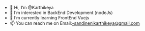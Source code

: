 - 👋 Hi, I’m @Karthikeya
- 👀 I’m interested in BackEnd Development (nodeJs)
- 🌱 I’m currently learning FrontEnd Vuejs 
- 📫 You can reach me on Email:-sandinenikarthikeya@gmail.com


